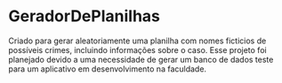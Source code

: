 # GeradorDePlanilhas
Criado para gerar aleatoriamente uma planilha com nomes ficticios de possíveis crimes, incluindo informações sobre o caso. Esse projeto foi planejado devido a uma necessidade de gerar um banco de dados teste para um aplicativo em desenvolvimento na faculdade.
